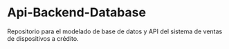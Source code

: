 # Api-Backend-Database
Repositorio para el modelado de base de datos y API del sistema de ventas de dispositivos a crédito.
